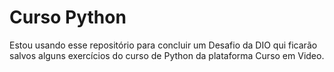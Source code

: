 # Curso Python
 Estou usando esse repositório para concluir um Desafio da DIO
 qui ficarão salvos alguns exercícios do curso de Python da plataforma Curso em Video.



